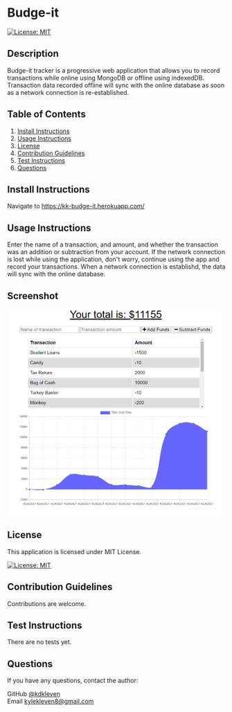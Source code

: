 
# Budge-it

[![License: MIT](https://img.shields.io/badge/License-MIT-yellow.svg)](https://opensource.org/licenses/MIT)
    
## Description

Budge-it tracker is a progressive web application that allows you to record transactions while online using MongoDB or offline using indexedDB. Transaction data recorded offline will sync with the online database as soon as a network connection is re-established.
      
## Table of Contents
1. [Install Instructions](#install-instructions)
2. [Usage Instructions](#usage-instructions)
3. [License](#license)
4. [Contribution Guidelines](#contribution-guidelines)
5. [Test Instructions](#test-instructions)
6. [Questions](#questions)

## Install Instructions

Navigate to https://kk-budge-it.herokuapp.com/
  
## Usage Instructions

Enter the name of a transaction, and amount, and whether the transaction was an addition or subtraction from your account. If the network connection is lost while using the application, don't worry, continue using the app and record your transactions. When a network connection is establishd, the data will sync with the online database.

## Screenshot
<img src="./18-PWA/04-important/assets/images-readme/screenshot.png" width=500>

## License
  
This application is licensed under MIT License.
     
[![License: MIT](https://img.shields.io/badge/License-MIT-yellow.svg)](https://opensource.org/licenses/MIT)
    

## Contribution Guidelines

Contributions are welcome.

## Test Instructions

There are no tests yet.

## Questions

If you have any questions, contact the author:  

GitHub [@kdkleven](https://github.com/kdkleven)  
Email [kylekleven8@gmail.com](mailto:kylekleven8@gmail.com)
